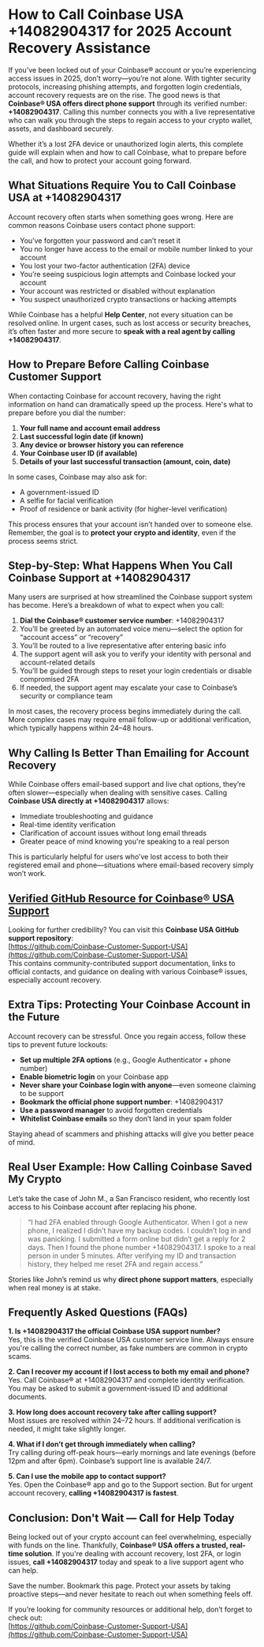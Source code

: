 # How to Call Coinbase USA +14082904317 for 2025 Account Recovery Assistance

If you’ve been locked out of your Coinbase®️ account or you’re experiencing access issues in 2025, don’t worry—you’re not alone. With tighter security protocols, increasing phishing attempts, and forgotten login credentials, account recovery requests are on the rise. The good news is that **Coinbase®️ USA offers direct phone support** through its verified number: **+14082904317**. Calling this number connects you with a live representative who can walk you through the steps to regain access to your crypto wallet, assets, and dashboard securely.

Whether it’s a lost 2FA device or unauthorized login alerts, this complete guide will explain when and how to call Coinbase, what to prepare before the call, and how to protect your account going forward.

## What Situations Require You to Call Coinbase USA at +14082904317

Account recovery often starts when something goes wrong. Here are common reasons Coinbase users contact phone support:

- You’ve forgotten your password and can’t reset it
- You no longer have access to the email or mobile number linked to your account
- You lost your two-factor authentication (2FA) device
- You’re seeing suspicious login attempts and Coinbase locked your account
- Your account was restricted or disabled without explanation
- You suspect unauthorized crypto transactions or hacking attempts

While Coinbase has a helpful **Help Center**, not every situation can be resolved online. In urgent cases, such as lost access or security breaches, it’s often faster and more secure to **speak with a real agent by calling +14082904317**.

## How to Prepare Before Calling Coinbase Customer Support

When contacting Coinbase for account recovery, having the right information on hand can dramatically speed up the process. Here's what to prepare before you dial the number:

1. **Your full name and account email address**
2. **Last successful login date (if known)**
3. **Any device or browser history you can reference**
4. **Your Coinbase user ID (if available)**
5. **Details of your last successful transaction (amount, coin, date)**

In some cases, Coinbase may also ask for:

- A government-issued ID
- A selfie for facial verification
- Proof of residence or bank activity (for higher-level verification)

This process ensures that your account isn’t handed over to someone else. Remember, the goal is to **protect your crypto and identity**, even if the process seems strict.

## Step-by-Step: What Happens When You Call Coinbase Support at +14082904317

Many users are surprised at how streamlined the Coinbase support system has become. Here’s a breakdown of what to expect when you call:

1. **Dial the Coinbase®️ customer service number**: +14082904317  
2. You’ll be greeted by an automated voice menu—select the option for “account access” or “recovery”  
3. You’ll be routed to a live representative after entering basic info  
4. The support agent will ask you to verify your identity with personal and account-related details  
5. You’ll be guided through steps to reset your login credentials or disable compromised 2FA  
6. If needed, the support agent may escalate your case to Coinbase’s security or compliance team  

In most cases, the recovery process begins immediately during the call. More complex cases may require email follow-up or additional verification, which typically happens within 24–48 hours.

## Why Calling Is Better Than Emailing for Account Recovery

While Coinbase offers email-based support and live chat options, they’re often slower—especially when dealing with sensitive cases. Calling **Coinbase USA directly at +14082904317** allows:

- Immediate troubleshooting and guidance
- Real-time identity verification
- Clarification of account issues without long email threads
- Greater peace of mind knowing you're speaking to a real person

This is particularly helpful for users who’ve lost access to both their registered email and phone—situations where email-based recovery simply won’t work.

## [Verified GitHub Resource for Coinbase®️ USA Support](https://github.com/Coinbase-Customer-Support-USA)

Looking for further credibility? You can visit this **Coinbase USA GitHub support repository**:  
[https://github.com/Coinbase-Customer-Support-USA](https://github.com/Coinbase-Customer-Support-USA)  
This contains community-contributed support documentation, links to official contacts, and guidance on dealing with various Coinbase®️ issues, especially account recovery.

## Extra Tips: Protecting Your Coinbase Account in the Future

Account recovery can be stressful. Once you regain access, follow these tips to prevent future lockouts:

- **Set up multiple 2FA options** (e.g., Google Authenticator + phone number)
- **Enable biometric login** on your Coinbase app
- **Never share your Coinbase login with anyone**—even someone claiming to be support
- **Bookmark the official phone support number**: +14082904317
- **Use a password manager** to avoid forgotten credentials
- **Whitelist Coinbase emails** so they don’t land in your spam folder

Staying ahead of scammers and phishing attacks will give you better peace of mind.

## Real User Example: How Calling Coinbase Saved My Crypto

Let’s take the case of John M., a San Francisco resident, who recently lost access to his Coinbase account after replacing his phone.

> “I had 2FA enabled through Google Authenticator. When I got a new phone, I realized I didn’t have my backup codes. I couldn’t log in and was panicking. I submitted a form online but didn’t get a reply for 2 days. Then I found the phone number +14082904317. I spoke to a real person in under 5 minutes. After verifying my ID and transaction history, they helped me reset 2FA and regain access.”

Stories like John’s remind us why **direct phone support matters**, especially when real money is at stake.

## Frequently Asked Questions (FAQs)

**1. Is +14082904317 the official Coinbase USA support number?**  
Yes, this is the verified Coinbase USA customer service line. Always ensure you're calling the correct number, as fake numbers are common in crypto scams.

**2. Can I recover my account if I lost access to both my email and phone?**  
Yes. Call Coinbase®️ at +14082904317 and complete identity verification. You may be asked to submit a government-issued ID and additional documents.

**3. How long does account recovery take after calling support?**  
Most issues are resolved within 24–72 hours. If additional verification is needed, it might take slightly longer.

**4. What if I don’t get through immediately when calling?**  
Try calling during off-peak hours—early mornings and late evenings (before 12pm and after 6pm). Coinbase’s support line is available 24/7.

**5. Can I use the mobile app to contact support?**  
Yes. Open the Coinbase®️ app and go to the Support section. But for urgent account recovery, **calling +14082904317 is fastest**.

## Conclusion: Don't Wait — Call for Help Today

Being locked out of your crypto account can feel overwhelming, especially with funds on the line. Thankfully, **Coinbase®️ USA offers a trusted, real-time solution**. If you're dealing with account recovery, lost 2FA, or login issues, **call +14082904317** today and speak to a live support agent who can help.

Save the number. Bookmark this page. Protect your assets by taking proactive steps—and never hesitate to reach out when something feels off.

If you’re looking for community resources or additional help, don’t forget to check out:  
[https://github.com/Coinbase-Customer-Support-USA](https://github.com/Coinbase-Customer-Support-USA)
